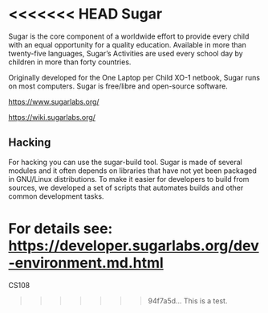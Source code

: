 <<<<<<< HEAD
Sugar
=====

Sugar is the core component of a worldwide effort to provide every
child with an equal opportunity for a quality education. Available in
more than twenty-five languages, Sugar’s Activities are used every
school day by children in more than forty countries.

Originally developed for the One Laptop per Child XO-1 netbook, Sugar
runs on most computers. Sugar is free/libre and open-source software.

https://www.sugarlabs.org/

https://wiki.sugarlabs.org/

Hacking
-------

For hacking you can use the sugar-build tool. Sugar is made of several
modules and it often depends on libraries that have not yet been
packaged in GNU/Linux distributions. To make it easier for developers to
build from sources, we developed a set of scripts that automates builds
and other common development tasks. 

For details see: https://developer.sugarlabs.org/dev-environment.md.html
=======
CS108
>>>>>>> 94f7a5d... This is a test.
